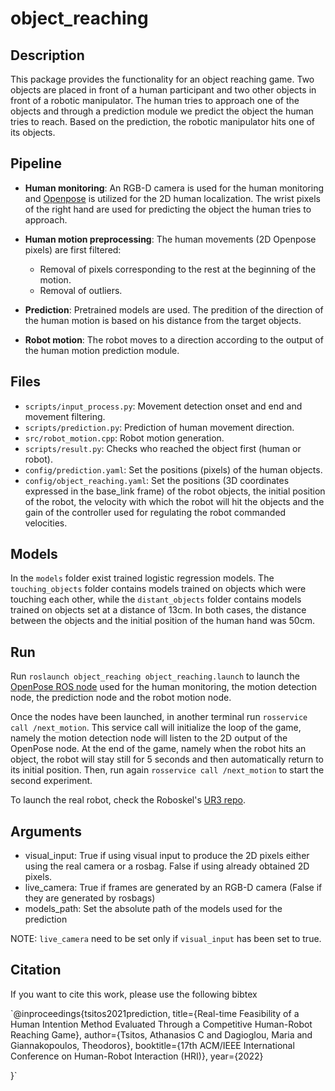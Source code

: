# object_reaching

## Description
This package provides the functionality for an object reaching game. Two objects are placed in front of a human participant and two other objects in front of a robotic manipulator. The human tries to approach one of the objects and through a prediction module we predict the object the human tries to reach. Based on the prediction, the robotic manipulator hits one of its objects.

## Pipeline
* **Human monitoring**: An RGB-D camera is used for the human monitoring and [Openpose](https://github.com/CMU-Perceptual-Computing-Lab/openpose) is utilized for the 2D human localization. The wrist pixels of the right hand are used for predicting the object the human tries to approach.

* **Human motion preprocessing**: The human movements (2D Openpose pixels) are first filtered:
	* Removal of pixels corresponding to the rest at the beginning of the motion.
	* Removal of outliers. 

* **Prediction**: Pretrained models are used. The predition of the direction of the human motion is based on his distance from the target objects.

* **Robot motion**: The robot moves to a direction according to the output of the human motion prediction module.

## Files
* `scripts/input_process.py`: Movement detection onset and end and movement filtering.
* `scripts/prediction.py`: Prediction of human movement direction.
* `src/robot_motion.cpp`: Robot motion generation.
* `scripts/result.py`: Checks who reached the object first (human or robot).
* `config/prediction.yaml`: Set the positions (pixels) of the human objects.
* `config/object_reaching.yaml`: Set the positions (3D coordinates expressed in the base_link frame) of the robot objects, the initial position of the robot, the velocity with which the robot will hit the objects and the gain of the controller used for regulating the robot commanded velocities.
 
## Models
In the `models` folder exist trained logistic regression models. The `touching_objects` folder contains models trained on objects which were touching each other, while the `distant_objects` folder contains models trained on objects set at a distance of 13cm. In both cases, the distance between the objects and the initial position of the human hand was 50cm.

## Run
Run `roslaunch object_reaching object_reaching.launch` to launch the [OpenPose ROS node](https://github.com/firephinx/openpose_ros) used for the human monitoring, the motion detection node, the prediction node and the robot motion node.

Once the nodes have been launched, in another terminal run `rosservice call /next_motion`. This service call will initialize the loop of the game, namely the motion detection node will listen to the 2D output of the OpenPose node. At the end of the game, namely when the robot hits an object, the robot will stay still for 5 seconds and then automatically return to its initial position. Then, run again `rosservice call /next_motion` to start the second experiment. 

To launch the real robot, check the Roboskel's [UR3 repo](https://github.com/Roboskel-Manipulation/manos).

## Arguments
* visual_input: True if using visual input to produce the 2D pixels either using the real camera or a rosbag. False if using already obtained 2D pixels.
* live_camera: True if frames are generated by an RGB-D camera (False if they are generated by rosbags)
* models_path: Set the absolute path of the models used for the prediction

NOTE: `live_camera` need to be set only if `visual_input` has been set to true.

## Citation
If you want to cite this work, please use the following bibtex

`@inproceedings{tsitos2021prediction,
  title={Real-time Feasibility of a Human Intention Method Evaluated Through a Competitive Human-Robot Reaching Game},
  author={Tsitos, Athanasios C and Dagioglou, Maria and Giannakopoulos, Theodoros},
  booktitle={17th ACM/IEEE International Conference on Human-Robot Interaction (HRI)},
  year={2022}

}`